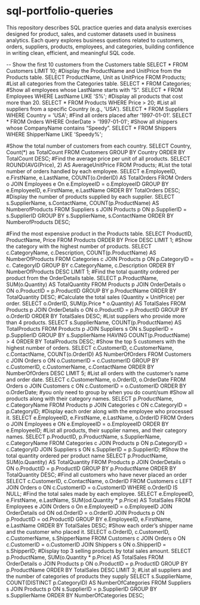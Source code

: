 # sql-portfolio-queries
This repository describes SQL practice queries and data analysis exercises designed for product, sales, and customer datasets used in business analytics. 
Each query explores business questions related to customers, orders, suppliers, products, employees, and categories, building confidence in writing clean, 
efficient, and meaningful SQL code.

-- Show the first 10 customers from the Customers table
SELECT * 
FROM Customers
LIMIT 10;
#Display the ProductName and UnitPrice from the Products table.
SELECT ProductName, Unit as UnitPrice 
FROM Products;
#List all categories from the Categories table.
SELECT * 
FROM Categories;
#Show all employees whose LastName starts with “S”.
SELECT * 
FROM Employees
WHERE LastName LIKE 'S%';
#Display all products that cost more than 20.
SELECT * 
FROM Products
WHERE Price > 20;
#List all suppliers from a specific Country (e.g., 'USA').
SELECT * 
FROM Suppliers
WHERE Country = 'USA';
#Find all orders placed after ‘1997-01-01’.
SELECT * 
FROM Orders
WHERE OrderDate > '1997-01-01';
#Show all shippers whose CompanyName contains “Speedy”.
SELECT * 
FROM Shippers
WHERE ShipperName LIKE 'Speedy%';

#Show the total number of customers from each country.
SELECT Country, Count(*) as TotalCount 
FROM Customers
GROUP BY Country
ORDER BY TotalCount DESC;
#Find the average price per unit of all products.
SELECT ROUND(AVG(Price), 2) AS AverageUnitPrice
FROM Products;
#List the total number of orders handled by each employee.
SELECT 
e.EmployeeID,
e.FirstName,
e.LastName,
COUNT(o.OrderID) AS TotalOrders
FROM Orders o
JOIN Employees e
On e.EmployeeID = o.EmployeeID
GROUP BY e.EmployeeID, e.FirstName, e.LastName
ORDER BY TotalOrders DESC;
#Display the number of products supplied by each supplier.
SELECT 
s.SupplierName,
s.ContactName,
COUNT(p.ProductName) AS NumberofProducts
FROM Suppliers s
JOIN Products p
ON p.SupplierID = s.SupplierID
GROUP BY s.SupplierName, s.ContactName
ORDER BY NumberofProducts DESC;


#Find the most expensive product in the Products table.
SELECT ProductID, ProductName, Price
FROM Products
ORDER BY Price DESC
LIMIT 1;
#Show the category with the highest number of products.
SELECT 
c.CategoryName,
c.Description,
COUNT(p.ProductName) AS NumberOfProducts
FROM Categories c
JOIN Products p
ON p.CategoryID = c. CategoryID
GROUP BY c.CategoryName, c.Description
ORDER BY NumberOfProducts DESC
LIMIT 1;
#Find the total quantity ordered per product from the OrderDetails table.
SELECT 
p.ProductName,
SUM(o.Quantity) AS TotalQuantity
FROM Products p
JOIN OrderDetails o
ON o.ProductID = p.ProductID
GROUP BY p.ProductName
ORDER BY TotalQuantity DESC;
#Calculate the total sales (Quantity × UnitPrice) per order.
SELECT 
o.OrderID,
SUM(p.Price * o.Quantity) AS TotalSales
FROM Products p
JOIN OrderDetails o
ON o.ProductID = p.ProductID
GROUP BY o.OrderID
ORDER BY TotalSales DESC;
#List suppliers who provide more than 4 products.
SELECT 
s.SupplierName,
COUNT(p.ProductName) AS TotalProducts
FROM Products p
JOIN Suppliers s
ON s.SupplierID = p.SupplierID
GROUP BY s.SupplierName
HAVING COUNT(p.ProductName) > 4
ORDER BY TotalProducts DESC;
#Show the top 5 customers with the highest number of orders.
SELECT 
c.CustomerID,
c.CustomerName,
c.ContactName,
COUNT(o.OrderID) AS NumberOfOrders
FROM Customers c
JOIN Orders o
ON o.CustomerID = c.CustomerID
GROUP BY c.CustomerID, c.CustomerName, c.ContactName
ORDER BY NumberOfOrders DESC
LIMIT 5;
#List all orders with the customer’s name and order date.
SELECT 
c.CustomerName, o.OrderID, o.OrderDate
FROM Orders o
JOIN Customers c
ON c.CustomerID = o.CustomerID
ORDER BY o.OrderDate; #you only need to group by when you do count/sum
#Show all products along with their category names.
SELECT p.ProductName, c.CategoryName 
FROM Products p
JOIN Categories c
ON c.CategoryID = p.CategoryID;
#Display each order along with the employee who processed it.
SELECT e.EmployeeID, e.FirstName, e.LastName, o.OrderID 
FROM Orders o
JOIN Employees e
ON e.EmployeeID = o.EmployeeID
ORDER BY e.EmployeeID;
#List all products, their supplier names, and their category names.
SELECT p.ProductID, p.ProductName, s.SupplierName, c.CategoryName 
FROM Categories c
JOIN Products p
ON p.CategoryID = c.CategoryID
JOIN Suppliers s
ON s.SupplierID = p.SupplierID;
#Show the total quantity ordered per product name
SELECT p.ProductName, SUM(o.Quantity) AS TotalQuantity 
FROM Products p
JOIN OrderDetails o
ON o.ProductID = p.ProductID
GROUP BY p.ProductName
ORDER BY TotalQuantity DESC;
#Find all customers who have never placed an order
SELECT c.CustomerID, c.ContactName, o.OrderID 
FROM Customers c 
LEFT JOIN Orders o
ON c.CustomerID = o.CustomerID
WHERE o.OrderID IS NULL;
#Find the total sales made by each employee.
SELECT e.EmployeeID, e.FirstName, e.LastName, SUM(od.Quantity * p.Price) AS TotalSales 
FROM Employees e
JOIN Orders o
On e.EmployeeID = o.EmployeeID
JOIN OrderDetails od
ON od.OrderID = o.OrderID
JOIN Products p
ON p.ProductID = od.ProductID
GROUP BY e.EmployeeID, e.FirstName, e.LastName
ORDER BY TotalSales DESC;
#Show each order’s shipper name and the customer who placed it.
SELECT o.OrderID, c.CustomerID, c.CustomerName, s.ShipperName 
FROM Customers c
JOIN Orders o
ON c.CustomerID = o.CustomerID
JOIN Shippers s
ON o.ShipperID = s.ShipperID;
#Display top 3 selling products by total sales amount.
SELECT p.ProductName, SUM(o.Quantity * p.Price) AS TotalSales 
FROM OrderDetails o
JOIN Products p
ON o.ProductID = p.ProductID
GROUP BY p.ProductName
ORDER BY TotalSales DESC
LIMIT 3;
#List all suppliers and the number of categories of products they supply 
SELECT s.SupplierName, COUNT(DISTINCT p.CategoryID) AS NumberOfCategories 
FROM Suppliers s
JOIN Products p
ON s.SupplierID = p.SupplierID
GROUP BY s.SupplierName
ORDER BY NumberOfCategories DESC;


